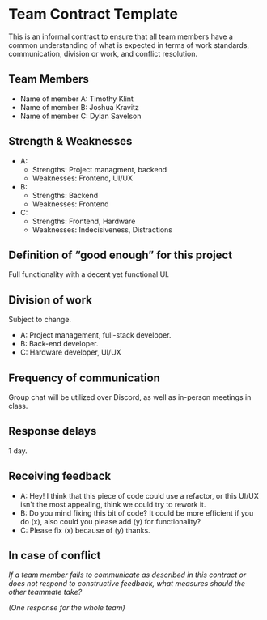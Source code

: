 # Team Contract Template

This is an informal contract to ensure that all team members have a common understanding of what is expected in terms of work standards, communication, division or work, and conflict resolution.

## Team Members

- Name of member A: Timothy Klint
- Name of member B: Joshua Kravitz
- Name of member C: Dylan Savelson

## Strength & Weaknesses

- A: 
    - Strengths: Project managment, backend
    - Weaknesses: Frontend, UI/UX
- B:
    - Strengths: Backend
    - Weaknesses: Frontend
- C:
    - Strengths: Frontend, Hardware
    - Weaknesses: Indecisiveness, Distractions

## Definition of “good enough” for this project

Full functionality with a decent yet functional UI.

## Division of work

Subject to change.

- A: Project management, full-stack developer.
- B: Back-end developer.
- C: Hardware developer, UI/UX

## Frequency of communication

Group chat will be utilized over Discord, as well as in-person meetings in class.

## Response delays

1 day.

## Receiving feedback

- A: Hey! I think that this piece of code could use a refactor, or this UI/UX isn't the most appealing, think we could try to rework it.
- B: Do you mind fixing this bit of code? It could be more efficient if you do (x), also could you please add (y) for functionality?
- C: Please fix (x) because of (y) thanks.

## In case of conflict

*If a team member fails to communicate as described in this contract or does not respond to constructive feedback, what measures should the other teammate take?*

*(One response for the whole team)*
